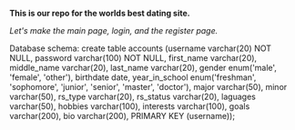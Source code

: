 **This is our repo for the worlds best dating site.**

*Let's make the main page, login, and the register page.*


Database schema:
    create table accounts (username varchar(20) NOT NULL,
                           password varchar(100) NOT NULL,
                           first_name varchar(20),
                           middle_name varchar(20),
                           last_name varchar(20),
                           gender enum('male', 'female', 'other'),
                           birthdate date,
                           year_in_school enum('freshman', 'sophomore', 'junior', 'senior', 'master', 'doctor'),
                           major varchar(50),
                           minor varchar(50),
                           rs_type varchar(20),
                           rs_status varchar(20),
                           laguages varchar(50),
                           hobbies varchar(100),
                           interests varchar(100),
                           goals varchar(200),
                           bio varchar(200),
                           PRIMARY KEY (username));
                           
    